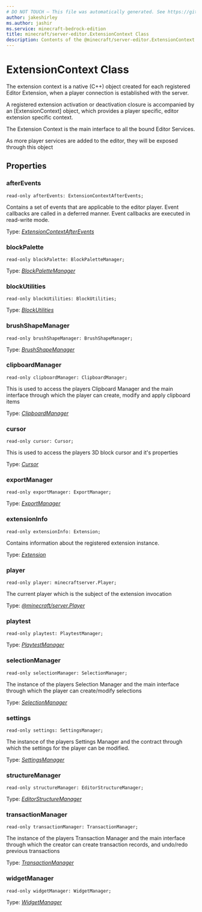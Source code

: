```yaml
---
# DO NOT TOUCH — This file was automatically generated. See https://github.com/mojang/minecraftapidocsgenerator to modify descriptions, examples, etc.
author: jakeshirley
ms.author: jashir
ms.service: minecraft-bedrock-edition
title: minecraft/server-editor.ExtensionContext Class
description: Contents of the @minecraft/server-editor.ExtensionContext class.
---
```

# ExtensionContext Class

The extension context is a native (C++) object created for each registered Editor Extension, when a player connection is established with the server.  

A registered extension activation or deactivation closure is accompanied by an [ExtensionContext] object, which provides a player specific, editor extension specific context.

The Extension Context is the main interface to all the bound Editor Services.

As more player services are added to the editor, they will be exposed through this object

## Properties

### **afterEvents**
`read-only afterEvents: ExtensionContextAfterEvents;`

Contains a set of events that are applicable to the editor player.  Event callbacks are called in a deferred manner. Event callbacks are executed in read-write mode.

Type: [*ExtensionContextAfterEvents*](ExtensionContextAfterEvents.md)

### **blockPalette**
`read-only blockPalette: BlockPaletteManager;`

Type: [*BlockPaletteManager*](BlockPaletteManager.md)

### **blockUtilities**
`read-only blockUtilities: BlockUtilities;`

Type: [*BlockUtilities*](BlockUtilities.md)

### **brushShapeManager**
`read-only brushShapeManager: BrushShapeManager;`

Type: [*BrushShapeManager*](BrushShapeManager.md)

### **clipboardManager**
`read-only clipboardManager: ClipboardManager;`

This is used to access the players Clipboard Manager and the main interface through which the player can create, modify and apply clipboard items

Type: [*ClipboardManager*](ClipboardManager.md)

### **cursor**
`read-only cursor: Cursor;`

This is used to access the players 3D block cursor and it's properties

Type: [*Cursor*](Cursor.md)

### **exportManager**
`read-only exportManager: ExportManager;`

Type: [*ExportManager*](ExportManager.md)

### **extensionInfo**
`read-only extensionInfo: Extension;`

Contains information about the registered extension instance.

Type: [*Extension*](Extension.md)

### **player**
`read-only player: minecraftserver.Player;`

The current player which is the subject of the extension invocation

Type: [*@minecraft/server.Player*](../../minecraft/server/Player.md)

### **playtest**
`read-only playtest: PlaytestManager;`

Type: [*PlaytestManager*](PlaytestManager.md)

### **selectionManager**
`read-only selectionManager: SelectionManager;`

The instance of the players Selection Manager and the main interface through which the player can create/modify selections

Type: [*SelectionManager*](SelectionManager.md)

### **settings**
`read-only settings: SettingsManager;`

The instance of the players Settings Manager and the contract through which the settings for the player can be modified.

Type: [*SettingsManager*](SettingsManager.md)

### **structureManager**
`read-only structureManager: EditorStructureManager;`

Type: [*EditorStructureManager*](EditorStructureManager.md)

### **transactionManager**
`read-only transactionManager: TransactionManager;`

The instance of the players Transaction Manager and the main interface through which the creator can create transaction records, and undo/redo previous transactions

Type: [*TransactionManager*](TransactionManager.md)

### **widgetManager**
`read-only widgetManager: WidgetManager;`

Type: [*WidgetManager*](WidgetManager.md)

